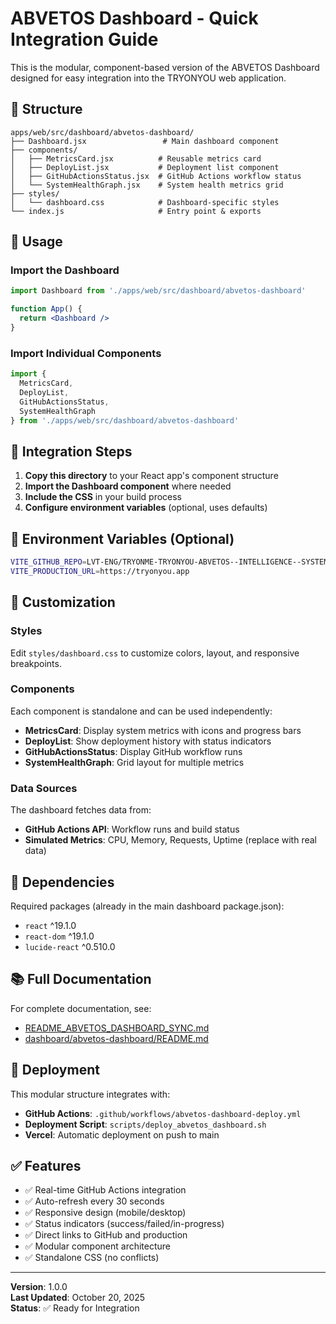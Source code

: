 # ABVETOS Dashboard - Quick Integration Guide

This is the modular, component-based version of the ABVETOS Dashboard designed for easy integration into the TRYONYOU web application.

## 📁 Structure

```
apps/web/src/dashboard/abvetos-dashboard/
├── Dashboard.jsx                 # Main dashboard component
├── components/
│   ├── MetricsCard.jsx          # Reusable metrics card
│   ├── DeployList.jsx           # Deployment list component
│   ├── GitHubActionsStatus.jsx  # GitHub Actions workflow status
│   └── SystemHealthGraph.jsx    # System health metrics grid
├── styles/
│   └── dashboard.css            # Dashboard-specific styles
└── index.js                     # Entry point & exports
```

## 🚀 Usage

### Import the Dashboard

```jsx
import Dashboard from './apps/web/src/dashboard/abvetos-dashboard'

function App() {
  return <Dashboard />
}
```

### Import Individual Components

```jsx
import { 
  MetricsCard, 
  DeployList, 
  GitHubActionsStatus,
  SystemHealthGraph 
} from './apps/web/src/dashboard/abvetos-dashboard'
```

## 🔧 Integration Steps

1. **Copy this directory** to your React app's component structure
2. **Import the Dashboard component** where needed
3. **Include the CSS** in your build process
4. **Configure environment variables** (optional, uses defaults)

## 📝 Environment Variables (Optional)

```bash
VITE_GITHUB_REPO=LVT-ENG/TRYONME-TRYONYOU-ABVETOS--INTELLIGENCE--SYSTEM
VITE_PRODUCTION_URL=https://tryonyou.app
```

## 🎨 Customization

### Styles
Edit `styles/dashboard.css` to customize colors, layout, and responsive breakpoints.

### Components
Each component is standalone and can be used independently:

- **MetricsCard**: Display system metrics with icons and progress bars
- **DeployList**: Show deployment history with status indicators
- **GitHubActionsStatus**: Display GitHub workflow runs
- **SystemHealthGraph**: Grid layout for multiple metrics

### Data Sources
The dashboard fetches data from:
- **GitHub Actions API**: Workflow runs and build status
- **Simulated Metrics**: CPU, Memory, Requests, Uptime (replace with real data)

## 🔗 Dependencies

Required packages (already in the main dashboard package.json):
- `react` ^19.1.0
- `react-dom` ^19.1.0
- `lucide-react` ^0.510.0

## 📚 Full Documentation

For complete documentation, see:
- [README_ABVETOS_DASHBOARD_SYNC.md](../../../../README_ABVETOS_DASHBOARD_SYNC.md)
- [dashboard/abvetos-dashboard/README.md](../../../../dashboard/abvetos-dashboard/README.md)

## 🔄 Deployment

This modular structure integrates with:
- **GitHub Actions**: `.github/workflows/abvetos-dashboard-deploy.yml`
- **Deployment Script**: `scripts/deploy_abvetos_dashboard.sh`
- **Vercel**: Automatic deployment on push to main

## ✅ Features

- ✅ Real-time GitHub Actions integration
- ✅ Auto-refresh every 30 seconds
- ✅ Responsive design (mobile/desktop)
- ✅ Status indicators (success/failed/in-progress)
- ✅ Direct links to GitHub and production
- ✅ Modular component architecture
- ✅ Standalone CSS (no conflicts)

---

**Version**: 1.0.0  
**Last Updated**: October 20, 2025  
**Status**: ✅ Ready for Integration
